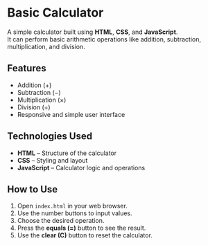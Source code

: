 # Basic Calculator

A simple calculator built using **HTML**, **CSS**, and **JavaScript**.  
It can perform basic arithmetic operations like addition, subtraction, multiplication, and division.

## Features
- Addition (+)
- Subtraction (−)
- Multiplication (×)
- Division (÷)
- Responsive and simple user interface

## Technologies Used
- **HTML** – Structure of the calculator
- **CSS** – Styling and layout
- **JavaScript** – Calculator logic and operations

## How to Use
1. Open `index.html` in your web browser.
2. Use the number buttons to input values.
3. Choose the desired operation.
4. Press the **equals (=)** button to see the result.
5. Use the **clear (C)** button to reset the calculator.


